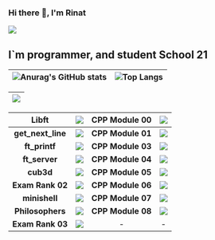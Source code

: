 ### Hi there :wave:, I'm Rinat
![](https://komarev.com/ghpvc/?username=irn271)
## I`m programmer, and student School 21

| ![Anurag's GitHub stats](https://github-readme-stats.vercel.app/api?username=irn271)  | ![Top Langs](https://github-readme-stats.vercel.app/api/top-langs/?username=irn271&layout=compact&hide=Objective-C,Roff,Makefile&langs_count=6)  |
| ------------ | ------------ |



| <img src="https://badge42.herokuapp.com/api/stats/hviva?darkmode=true&privacyEmail=true&privacyCursus=true"/> |
| :------------: |



| **Libft** | <img src="https://badge42.herokuapp.com/api/project/hviva/Libft"/> | **CPP Module 00** | <img src="https://badge42.herokuapp.com/api/project/hviva/CPP Module 00"/> |
| :------------: | :------------: | :------------: | :------------: |
| **get_next_line** | <img src="https://badge42.herokuapp.com/api/project/hviva/get_next_line"/>  | **CPP Module 01** | <img src="https://badge42.herokuapp.com/api/project/hviva/CPP Module 02"/> |
| **ft_printf** | <img src="https://badge42.herokuapp.com/api/project/hviva/ft_printf"/> | **CPP Module 03** | <img src="https://badge42.herokuapp.com/api/project/hviva/CPP Module 03"/> |
| **ft_server** | <img src="https://badge42.herokuapp.com/api/project/hviva/ft_server"/> | **CPP Module 04** | <img src="https://badge42.herokuapp.com/api/project/hviva/CPP Module 04"/> |
| **cub3d** | <img src="https://badge42.herokuapp.com/api/project/hviva/cub3d"/> | **CPP Module 05** | <img src="https://badge42.herokuapp.com/api/project/hviva/CPP Module 05"/> |
| **Exam Rank 02** | <img src="https://badge42.herokuapp.com/api/project/hviva/Exam Rank 02"/> | **CPP Module 06** | <img src="https://badge42.herokuapp.com/api/project/hviva/CPP Module 06"/> |
| **minishell** | <img src="https://badge42.herokuapp.com/api/project/hviva/minishell"/> | **CPP Module 07** | <img src="https://badge42.herokuapp.com/api/project/hviva/CPP Module 07"/> |
| **Philosophers** | <img src="https://badge42.herokuapp.com/api/project/hviva/Philosophers"/> | **CPP Module 08** | <img src="https://badge42.herokuapp.com/api/project/hviva/CPP Module 08"/> |
| **Exam Rank 03** | <img src="https://badge42.herokuapp.com/api/project/hviva/Exam Rank 03"/> | -  | -  |


</div>
